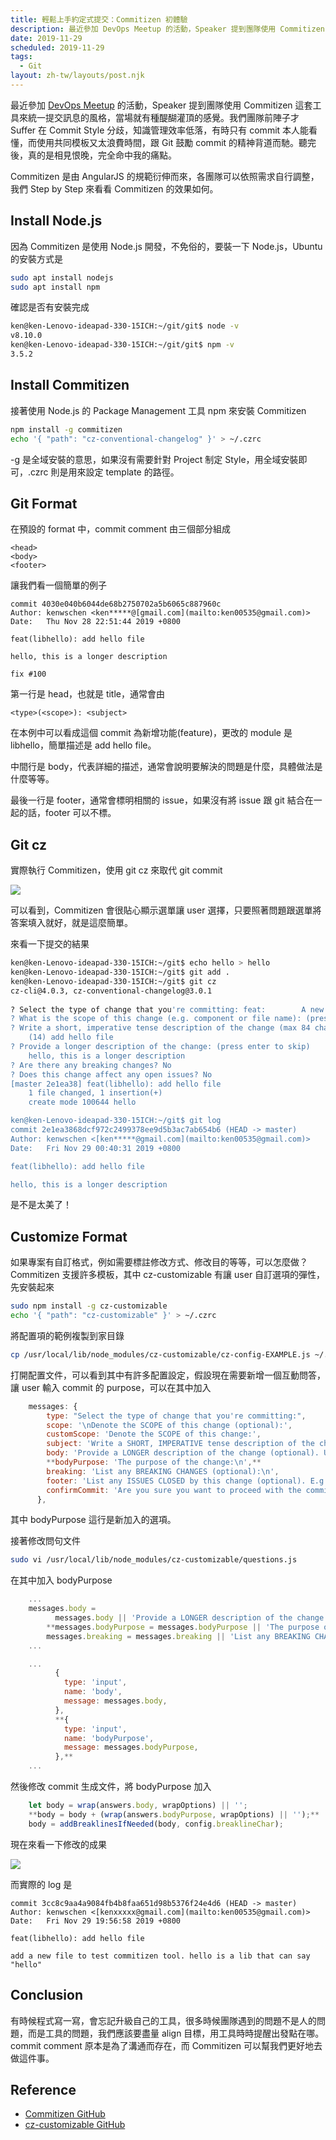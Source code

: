 ```yaml
---
title: 輕鬆上手約定式提交：Commitizen 初體驗
description: 最近參加 DevOps Meetup 的活動，Speaker 提到團隊使用 Commitizen 這套工具來統一提交訊息的風格。我們團隊前陣子才 Suffer 在 Commit Style 分歧，知識管理效率低落，有時只有 commit 本人能看懂，而使用共同模板又太浪費時間，跟 Git 鼓勵 commit 的精神背道而馳。聽完後，真的是相見恨晚，完全命中我的痛點。...
date: 2019-11-29
scheduled: 2019-11-29
tags:
  - Git
layout: zh-tw/layouts/post.njk
---
```


最近參加 [DevOps Meetup](https://www.facebook.com/DevOpsTaiwan/?__xts__%5B0%5D=68.ARDEgwToQAGuv9hG3_bq6XWyLfuKwC8UtMvzV5WLsG4UpdFV7OX5T7j3D5mDFIFc-g4fw6AmpuWS6Q2lXlGOX63ewQsP-Zr28ToevHy_ys6mbYIQw_XhaPLa9vdayvCkwV0GiPgJ0ex-m3cPNb0BEO4O-psJC4pcRo4QwsG10-DYNJW9TVMZp6fUQk7vJwiYvSYwwKUEfySzN7acg1qnTyTqq9gfhp6PH4T_wyR_qcA5sjwkmHklTSZs5tYXRJv_hS7p72UmGZc9AGktwZ3HKiuCxdmc3fVK2l9lRASxzyPAC4qWVPEYRF7eScGeOprzdFkfnkbmkoCKqappUDmFhHrXq5ONVNSXCXC_ltxFT-TWwPyFeLJk5o0Cqe0&__xts__%5B1%5D=68.ARAcpv3SzZ6EJSKKfcow3owDtiyMig-u6PbVyaWDvjd8xNckpS8mKdrSgY8LjHquhuMgtjC9T36r5IdZkW79QMhDBVs-dFX-ejRugNm4slqIlj7Z0NFmlSotqiDtbmRivf8CPNkFGHvms-BdA1925rc4Qss3OXhWVaAF53i2MtAqTdC4NwOdN0RbjRT2loQHnkLFnSqk-QU-YDNG&__tn__=K-R&eid=ARAGF0O3M8GMJQ8AvevMsEgZ1JRpx_HAz-w9szWyv3wn99ZFociIgks68rbjUVVQoBUFPAtPcnDLvKR9&fref=mentions) 的活動，Speaker 提到團隊使用 Commitizen 這套工具來統一提交訊息的風格，當場就有種醍醐灌頂的感覺。我們團隊前陣子才 Suffer 在 Commit Style 分歧，知識管理效率低落，有時只有 commit 本人能看懂，而使用共同模板又太浪費時間，跟 Git 鼓勵 commit 的精神背道而馳。聽完後，真的是相見恨晚，完全命中我的痛點。

Commitizen 是由 AngularJS 的規範衍伸而來，各團隊可以依照需求自行調整，我們 Step by Step 來看看 Commitizen 的效果如何。

## Install Node.js

因為 Commitizen 是使用 Node.js 開發，不免俗的，要裝一下 Node.js，Ubuntu 的安裝方式是

```bash
sudo apt install nodejs
sudo apt install npm
```

確認是否有安裝完成

```bash
ken@ken-Lenovo-ideapad-330-15ICH:~/git/git$ node -v
v8.10.0
ken@ken-Lenovo-ideapad-330-15ICH:~/git/git$ npm -v
3.5.2
```

## Install Commitizen

接著使用 Node.js 的 Package Management 工具 npm 來安裝 Commitizen

```bash
npm install -g commitizen
echo '{ "path": "cz-conventional-changelog" }' > ~/.czrc
```

-g 是全域安裝的意思，如果沒有需要針對 Project 制定 Style，用全域安裝即可，.czrc 則是用來設定 template 的路徑。

## Git Format

在預設的 format 中，commit comment 由三個部分組成

```
<head>
<body>
<footer>
```

讓我們看一個簡單的例子

```
commit 4030e040b6044de68b2750702a5b6065c887960c
Author: kenwschen <ken*****@[gmail.com](mailto:ken00535@gmail.com)>
Date:   Thu Nov 28 22:51:44 2019 +0800

feat(libhello): add hello file

hello, this is a longer description

fix #100
```

第一行是 head，也就是 title，通常會由

```
<type>(<scope>): <subject>
```

在本例中可以看成這個 commit 為新增功能(feature)，更改的 module 是 libhello，簡單描述是 add hello file。

中間行是 body，代表詳細的描述，通常會說明要解決的問題是什麼，具體做法是什麼等等。

最後一行是 footer，通常會標明相關的 issue，如果沒有將 issue 跟 git 結合在一起的話，footer 可以不標。

## Git cz

實際執行 Commitizen，使用 git cz 來取代 git commit

![](/img/posts/use-commitizen-to-write-graceful-git-comment/commitizen-1.png)

可以看到，Commitizen 會很貼心顯示選單讓 user 選擇，只要照著問題跟選單將答案填入就好，就是這麼簡單。

來看一下提交的結果

```bash
ken@ken-Lenovo-ideapad-330-15ICH:~/git$ echo hello > hello     
ken@ken-Lenovo-ideapad-330-15ICH:~/git$ git add .              
ken@ken-Lenovo-ideapad-330-15ICH:~/git$ git cz                 
cz-cli@4.0.3, cz-conventional-changelog@3.0.1                  
                                                                
? Select the type of change that you're committing: feat:        A new feature                                                     
? What is the scope of this change (e.g. component or file name): (press enter to skip) libhello                                   
? Write a short, imperative tense description of the change (max 84 chars):                                                        
    (14) add hello file                                               
? Provide a longer description of the change: (press enter to skip)
    hello, this is a longer description
? Are there any breaking changes? No
? Does this change affect any open issues? No
[master 2e1ea38] feat(libhello): add hello file
    1 file changed, 1 insertion(+)
    create mode 100644 hello

ken@ken-Lenovo-ideapad-330-15ICH:~/git$ git log
commit 2e1ea3868dcf972c2499378ee9d5b3ac7ab654b6 (HEAD -> master)
Author: kenwschen <[ken*****@gmail.com](mailto:ken00535@gmail.com)>
Date:   Fri Nov 29 00:40:31 2019 +0800

feat(libhello): add hello file

hello, this is a longer description
```

是不是太美了！

## Customize Format

如果專案有自訂格式，例如需要標註修改方式、修改目的等等，可以怎麼做？Commitizen 支援許多模板，其中 cz-customizable 有讓 user 自訂選項的彈性，先安裝起來

```bash
sudo npm install -g cz-customizable
echo '{ "path": "cz-customizable" }' > ~/.czrc
```

將配置項的範例複製到家目錄

```bash
cp /usr/local/lib/node_modules/cz-customizable/cz-config-EXAMPLE.js ~/.cz-config.js
```

打開配置文件，可以看到其中有許多配置設定，假設現在需要新增一個互動問答，讓 user 輸入 commit 的 purpose，可以在其中加入

```js
    messages: {
        type: "Select the type of change that you're committing:",
        scope: '\nDenote the SCOPE of this change (optional):',
        customScope: 'Denote the SCOPE of this change:',
        subject: 'Write a SHORT, IMPERATIVE tense description of the change:\n',
        body: 'Provide a LONGER description of the change (optional). Use "|" to break new line:\n',
        **bodyPurpose: 'The purpose of the change:\n',**
        breaking: 'List any BREAKING CHANGES (optional):\n',
        footer: 'List any ISSUES CLOSED by this change (optional). E.g.: #31, #34:\n',
        confirmCommit: 'Are you sure you want to proceed with the commit above?',
      },
```

其中 bodyPurpose 這行是新加入的選項。

接著修改問句文件

```bash
sudo vi /usr/local/lib/node_modules/cz-customizable/questions.js
```

在其中加入 bodyPurpose

```js
    ...
    messages.body =
          messages.body || 'Provide a LONGER description of the change (optional). Use "|" to break new line:\n';
        **messages.bodyPurpose = messages.bodyPurpose || 'The purpose of the change:\n';**
        messages.breaking = messages.breaking || 'List any BREAKING CHANGES (optional):\n';
    ...

    ...
          {
            type: 'input',
            name: 'body',
            message: messages.body,
          },
          **{
            type: 'input',
            name: 'bodyPurpose',
            message: messages.bodyPurpose,
          },**
    ...
```

然後修改 commit 生成文件，將 bodyPurpose 加入

```js
    let body = wrap(answers.body, wrapOptions) || '';
    **body = body + (wrap(answers.bodyPurpose, wrapOptions) || '');**
    body = addBreaklinesIfNeeded(body, config.breaklineChar);
```

現在來看一下修改的成果

![](/img/posts/use-commitizen-to-write-graceful-git-comment/commitizen-2.png)

而實際的 log 是

```
commit 3cc8c9aa4a9084fb4b8faa651d98b5376f24e4d6 (HEAD -> master)
Author: kenwschen <[kenxxxxx@gmail.com](mailto:ken00535@gmail.com)>
Date:   Fri Nov 29 19:56:58 2019 +0800

feat(libhello): add hello file

add a new file to test commitizen tool. hello is a lib that can say "hello"
```

## Conclusion

有時候程式寫一寫，會忘記升級自己的工具，很多時候團隊遇到的問題不是人的問題，而是工具的問題，我們應該要盡量 align 目標，用工具時時提醒出發點在哪。commit comment 原本是為了溝通而存在，而 Commitizen 可以幫我們更好地去做這件事。

## Reference

- [Commitizen GitHub](https://github.com/commitizen/cz-cli)
- [cz-customizable GitHub](https://github.com/leonardoanalista/cz-customizable)
